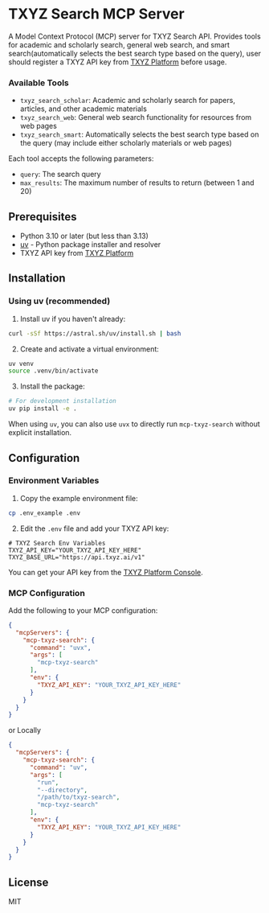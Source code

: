 # TXYZ Search MCP Server
A Model Context Protocol (MCP) server for TXYZ Search API. Provides tools for academic and scholarly search, general web search, and smart search(automatically selects the best search type based on the query), user should register a TXYZ API key from [TXYZ Platform](https://platform.txyz.ai/console) before usage.

### Available Tools
- `txyz_search_scholar`: Academic and scholarly search for papers, articles, and other academic materials
- `txyz_search_web`: General web search functionality for resources from web pages
- `txyz_search_smart`: Automatically selects the best search type based on the query (may include either scholarly materials or web pages)

Each tool accepts the following parameters:
- `query`: The search query
- `max_results`: The maximum number of results to return (between 1 and 20)

## Prerequisites

- Python 3.10 or later (but less than 3.13)
- [uv](https://github.com/astral-sh/uv) - Python package installer and resolver
- TXYZ API key from [TXYZ Platform](https://platform.txyz.ai/console)

## Installation

### Using uv (recommended)

1. Install uv if you haven't already:
```bash
curl -sSf https://astral.sh/uv/install.sh | bash
```

2. Create and activate a virtual environment:
```bash
uv venv
source .venv/bin/activate
```

3. Install the package:
```bash
# For development installation
uv pip install -e .
```

When using `uv`, you can also use `uvx` to directly run `mcp-txyz-search` without explicit installation.

## Configuration

### Environment Variables

1. Copy the example environment file:
```bash
cp .env_example .env
```

2. Edit the `.env` file and add your TXYZ API key:
```
# TXYZ Search Env Variables
TXYZ_API_KEY="YOUR_TXYZ_API_KEY_HERE"
TXYZ_BASE_URL="https://api.txyz.ai/v1"
```

You can get your API key from the [TXYZ Platform Console](https://platform.txyz.ai/console).

### MCP Configuration

Add the following to your MCP configuration:
```json
{
  "mcpServers": {
    "mcp-txyz-search": {
      "command": "uvx",
      "args": [
        "mcp-txyz-search"
      ],
      "env": {
        "TXYZ_API_KEY": "YOUR_TXYZ_API_KEY_HERE"
      }
    }
  }
}
```

or Locally
```json
{
  "mcpServers": {
    "mcp-txyz-search": {
      "command": "uv",
      "args": [
        "run",
        "--directory",
        "/path/to/txyz-search",
        "mcp-txyz-search"
      ],
      "env": {
        "TXYZ_API_KEY": "YOUR_TXYZ_API_KEY_HERE"
      }
    }
  }
}
```

## License
MIT
